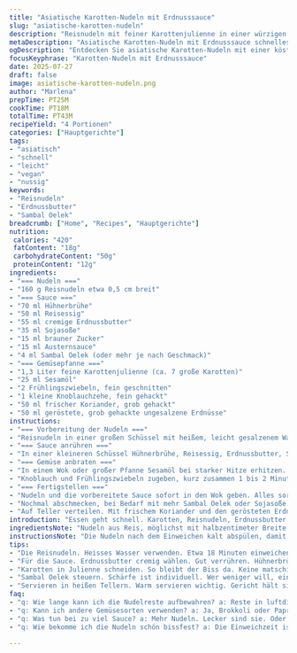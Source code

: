 ```yaml
---
title: "Asiatische Karotten-Nudeln mit Erdnusssauce"
slug: "asiatische-karotten-nudeln"
description: "Reisnudeln mit feiner Karottenjulienne in einer würzigen Erdnuss-Sojasoße. Schnell vorbereitet, die Nudeln werden vorab in heißem Wasser eingeweicht. Karotten werden in Öl angebraten, Knoblauch und Frühlingszwiebeln kurz mitgegart. Sauce aus Erdnussbutter, Reisessig, Hühnerbrühe und Fischsoße bringt würzigen Geschmack. Abschließend frische Korianderblätter und geröstete Erdnüsse darüber. Leicht scharf durch Sambal Oelek, dabei ohne Milch, Eier, Nüsse außer Erdnüssen. Ideal als leichtes Hauptgericht, einfache schnelle Zubereitung."
metaDescription: "Asiatische Karotten-Nudeln mit Erdnusssauce schnelles Rezept mit Reisnudeln, knackigen Karotten und einer würzigen Erdnuss-Sojasoße."
ogDescription: "Entdecken Sie asiatische Karotten-Nudeln mit einer köstlichen Erdnusssauce. Schnell zubereitet und würzig im Geschmack."
focusKeyphrase: "Karotten-Nudeln mit Erdnusssauce"
date: 2025-07-27
draft: false
image: asiatische-karotten-nudeln.png
author: "Marlena"
prepTime: PT25M
cookTime: PT18M
totalTime: PT43M
recipeYield: "4 Portionen"
categories: ["Hauptgerichte"]
tags:
- "asiatisch"
- "schnell"
- "leicht"
- "vegan"
- "nussig"
keywords:
- "Reisnudeln"
- "Erdnussbutter"
- "Sambal Oelek"
breadcrumb: ["Home", "Recipes", "Hauptgerichte"]
nutrition: 
 calories: "420"
 fatContent: "18g"
 carbohydrateContent: "50g"
 proteinContent: "12g"
ingredients:
- "=== Nudeln ==="
- "160 g Reisnudeln etwa 0,5 cm breit"
- "=== Sauce ==="
- "70 ml Hühnerbrühe"
- "50 ml Reisessig"
- "55 ml cremige Erdnussbutter"
- "35 ml Sojasoße"
- "15 ml brauner Zucker"
- "15 ml Austernsauce"
- "4 ml Sambal Oelek (oder mehr je nach Geschmack)"
- "=== Gemüsepfanne ==="
- "1,3 Liter feine Karottenjulienne (ca. 7 große Karotten)"
- "25 ml Sesamöl"
- "2 Frühlingszwiebeln, fein geschnitten"
- "1 kleine Knoblauchzehe, fein gehackt"
- "50 ml frischer Koriander, grob gehackt"
- "50 ml geröstete, grob gehackte ungesalzene Erdnüsse"
instructions:
- "=== Vorbereitung der Nudeln ==="
- "Reisnudeln in einer großen Schüssel mit heißem, leicht gesalzenem Wasser ca. 18 Minuten einweichen, bis sie bissfest sind. Abgießen, mit kaltem Wasser abspülen und gründlich abtropfen lassen."
- "=== Sauce anrühren ==="
- "In einer kleineren Schüssel Hühnerbrühe, Reisessig, Erdnussbutter, Sojasoße, braunen Zucker, Austernsauce und Sambal Oelek mit einem Schneebesen verrühren. Bis zur Verwendung beiseitestellen."
- "=== Gemüse anbraten ==="
- "In einem Wok oder großer Pfanne Sesamöl bei starker Hitze erhitzen. Karottenstreifen 5 bis 6 Minuten anbraten, oft wenden, bis sie gedrungen aber noch knackig sind. Mit Salz und Pfeffer würzen."
- "Knoblauch und Frühlingszwiebeln zugeben, kurz zusammen 1 bis 2 Minuten mitgaren, bis der Knoblauch duftet."
- "=== Fertigstellen ==="
- "Nudeln und die vorbereitete Sauce sofort in den Wok geben. Alles sorgfältig vermengen, bei mittlerer Hitze 3 bis 4 Minuten durchziehen lassen, sodass die Sauce leicht eindickt und Nudeln sich erwärmen."
- "Nochmal abschmecken, bei Bedarf mit mehr Sambal Oelek oder Sojasoße nachwürzen."
- "Auf Teller verteilen. Mit frischem Koriander und den gerösteten Erdnüssen bestreuen. Sofort servieren."
introduction: "Essen geht schnell. Karotten, Reisnudeln, Erdnussbutter. Alles gängig. Kein Firlefanz, keine Eier, keine Milch. Sauce mit Fischsoße, aber Austernsosse ersetzt. Noch bissfeste Nudeln, keine Matsche. Ingwer ausgespart, Knoblauch rein. Schärfe von Sambal Oelek, dosiert. Koriander frisch oben drauf. Kleine Röstaromen von Erdnüssen. Kräftig, leicht, nicht träge. Mehr Sauce, weniger Süße diesmal. Abgeändert für mehr Flüssigkeit, damit alles bindet. Sojasoße und Reisessig stimmen die Balance. Ein Gericht, das man schnell rühren will. Für vier. Man kann variieren. Mehr Frühlingszwiebeln, oder Erdnüsse tauschen gegen Cashew – aber hier Erdnussöl als Grund. Knackig, frisch, würzig. Kein Standard, etwas anders."
ingredientsNote: "Nudeln aus Reis, möglichst mit halbzentimeter Breite, nicht zu dünn, sonst zerfallen sie. Das Einweichen unbedingt mit heißem Wasser, nicht kochend, sonst kleben sie zu sehr. In der Sauce Erdnussbutter cremig wählen, kein zu fester Klumpen. Hühnerbrühe für Umami, sonst Gemüsebrühe erlaubt, aber weniger intensiv. Austernsauce gegen Fischsoße ersetzt im Rezept - milder und umami-reich. Karotten in feine Julienne schneiden, so bleibt Struktur, kein Püree. Sesamöl statt Erdnussöl, gibt aber nussigen Unterton – Erdnussöl schmeckt man, Sesamöl leicht anders. Frühlingszwiebeln frisch, nicht welk, Knoblauch nur fein gehackt, sonst zu dominant. Sambal Oelek dosiert, wer weniger Schärfe will, kann ganz weglassen. Erdnüsse geröstet, grob gehackt, für Crunch und nussigen Nachhall. Koriander unbedingt frisch, gehackt, keine welken Blätter. Geschmäcker variabel, Salz, Zucker, Säure bedeuten Balance – probieren immer."
instructionsNote: "Die Nudeln nach dem Einweichen kalt abspülen, damit sie nicht weitergaren und nicht kleben. Das Anbraten der Karotten mit der richtigen Hitze wichtig – erst bei hoher Temperatur, dann würzen, sonst werden sie weich und matschig. Knoblauch und Frühlingszwiebeln nur kurz mitbraten, damit sie Aroma geben, aber nicht verbrennen oder bitter werden. Sauce erst anrühren vor dem Anrichten, gut verquirlen, damit die Erdnussbutter sich glatt verteilt. Beim Vermengen im Wok alles beherzt mischen, dann verschmilzt das Aroma. Nachwürzen wichtig, weniger Salz zuerst, lieber später mehr. Die Erdnüsse zuletzt als Topping, nicht mitgaren, sonst verlieren sie den Biss. Koriander auch erst beim Anrichten. Variationen möglich mit Tofu statt Huhn oder anderen Gemüsen, aber hier pur auf Karotten fokussiert. In heißen Tellern servieren. Das Gericht hält sich nicht lange warm, frisch essen. Geduld mit dem Anrichten lohnt sich."
tips:
- "Die Reisnudeln. Heisses Wasser verwenden. Etwa 18 Minuten einweichen. Wenn das Wasser zu heiß ist, kleben sie. Also leicht salzen, kein Kochen. Abgießen und kalt spülen. Wichtig für die Textur."
- "Für die Sauce. Erdnussbutter cremig wählen. Gut verrühren. Hühnerbrühe gibt Umami. Gemüsebrühe geht auch, schmeckt aber weniger intensiv. Austernsauce? Optional statt Fischsauce verwenden. Milder, aber auch gut."
- "Karotten in Julienne schneiden. So bleibt der Biss da. Keine matschigen Stücke. In der Pfanne genug Hitze, um sie schnell anzubraten. Knoblauch und Frühlingszwiebeln nur kurz mitgaren. Sie sollten aromatisch bleiben."
- "Sambal Oelek steuern. Schärfe ist individuell. Wer weniger will, einfach weglassen oder reduzieren. Geschmäcker variieren. Erdnüsse sind Crunch, trotzdem nicht mitkochen. Koriander frisch, nicht welk, für den Aroma-Kick."
- "Servieren in heißen Tellern. Warm servieren wichtig. Gericht hält sich nicht lange warm. Geduld beim Anrichten. Koriander und Erdnüsse erst als Topping. Die Mischung braucht Frische, kein Abkühlen."
faq:
- "q: Wie lange kann ich die Nudelreste aufbewahren? a: Reste in luftdichten Behältern. Kühlschrank zwei Tage. Danach könnte die Textur leiden. Außerdem, wieder erhitzen am besten in Pfanne. Nicht Mikrowelle."
- "q: Kann ich andere Gemüsesorten verwenden? a: Ja, Brokkoli oder Paprika sind gut. Tofu als Proteinquelle ersetzen. Mach es bunt. Aber achte auf Garzeit von Gemüse. Das ist wichtig für die Konsistenz."
- "q: Was tun bei zu viel Sauce? a: Mehr Nudeln. Lecker sind sie. Oder Sauce reduzieren. Einfach in der Pfanne in den nächsten Minuten köcheln lassen. Konsistenz wird dicker, wenn die Flüssigkeit weg ist."
- "q: Wie bekomme ich die Nudeln schön bissfest? a: Die Einweichzeit ist entscheidend. Richtiges Timing ist wichtig. Zuvor nicht überkochen. Kurzes kaltes Abspülen hilft viel. So wird die Konsistenz optimal."

---
```

